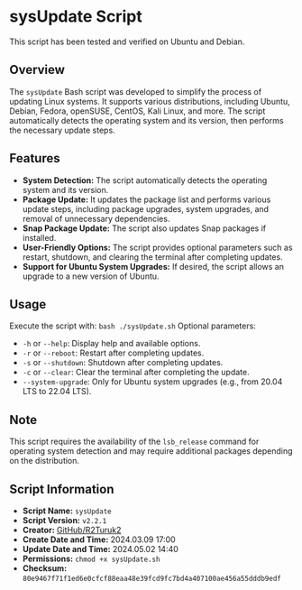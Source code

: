# sysUpdate Script

This script has been tested and verified on Ubuntu and Debian.

## Overview
The `sysUpdate` Bash script was developed to simplify the process of updating Linux systems. It supports various distributions, including Ubuntu, Debian, Fedora, openSUSE, CentOS, Kali Linux, and more. The script automatically detects the operating system and its version, then performs the necessary update steps.

## Features
- **System Detection:** The script automatically detects the operating system and its version.
- **Package Update:** It updates the package list and performs various update steps, including package upgrades, system upgrades, and removal of unnecessary dependencies.
- **Snap Package Update:** The script also updates Snap packages if installed.
- **User-Friendly Options:** The script provides optional parameters such as restart, shutdown, and clearing the terminal after completing updates.
- **Support for Ubuntu System Upgrades:** If desired, the script allows an upgrade to a new version of Ubuntu.

## Usage
Execute the script with: `bash ./sysUpdate.sh`
Optional parameters:
- `-h` or `--help`:		Display help and available options.
- `-r` or `--reboot`: 	Restart after completing updates.
- `-s` or `--shutdown`: Shutdown after completing updates.
- `-c` or `--clear`: 	Clear the terminal after completing the update.
- `--system-upgrade`: 	Only for Ubuntu system upgrades (e.g., from 20.04 LTS to 22.04 LTS).

## Note
This script requires the availability of the `lsb_release` command for operating system detection and may require additional packages depending on the distribution.

## Script Information
- **Script Name:** 		`sysUpdate`
- **Script Version:** 		`v2.2.1`
- **Creator:** 			[GitHub/R2Turuk2](https://github.com/R2Turuk2)
- **Create Date and Time:** 	2024.03.09 17:00
- **Update Date and Time:**	2024.05.02 14:40
- **Permissions:** 		`chmod +x sysUpdate.sh`
- **Checksum:** 		`80e9467f71f1ed6e0cfcf88eaa48e39fcd9fc7bd4a407100ae456a55dddb9edf`
